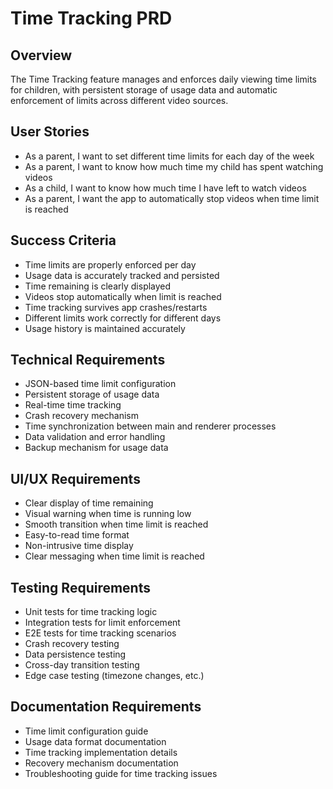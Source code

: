 # Time Tracking PRD

## Overview
The Time Tracking feature manages and enforces daily viewing time limits for children, with persistent storage of usage data and automatic enforcement of limits across different video sources.

## User Stories
- As a parent, I want to set different time limits for each day of the week
- As a parent, I want to know how much time my child has spent watching videos
- As a child, I want to know how much time I have left to watch videos
- As a parent, I want the app to automatically stop videos when time limit is reached

## Success Criteria
- Time limits are properly enforced per day
- Usage data is accurately tracked and persisted
- Time remaining is clearly displayed
- Videos stop automatically when limit is reached
- Time tracking survives app crashes/restarts
- Different limits work correctly for different days
- Usage history is maintained accurately

## Technical Requirements
- JSON-based time limit configuration
- Persistent storage of usage data
- Real-time time tracking
- Crash recovery mechanism
- Time synchronization between main and renderer processes
- Data validation and error handling
- Backup mechanism for usage data

## UI/UX Requirements
- Clear display of time remaining
- Visual warning when time is running low
- Smooth transition when time limit is reached
- Easy-to-read time format
- Non-intrusive time display
- Clear messaging when time limit is reached

## Testing Requirements
- Unit tests for time tracking logic
- Integration tests for limit enforcement
- E2E tests for time tracking scenarios
- Crash recovery testing
- Data persistence testing
- Cross-day transition testing
- Edge case testing (timezone changes, etc.)

## Documentation Requirements
- Time limit configuration guide
- Usage data format documentation
- Time tracking implementation details
- Recovery mechanism documentation
- Troubleshooting guide for time tracking issues 